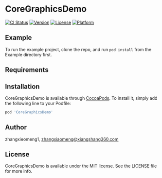 # CoreGraphicsDemo

[![CI Status](https://img.shields.io/travis/zhangxieomeng1/CoreGraphicsDemo.svg?style=flat)](https://travis-ci.org/zhangxieomeng1/CoreGraphicsDemo)
[![Version](https://img.shields.io/cocoapods/v/CoreGraphicsDemo.svg?style=flat)](https://cocoapods.org/pods/CoreGraphicsDemo)
[![License](https://img.shields.io/cocoapods/l/CoreGraphicsDemo.svg?style=flat)](https://cocoapods.org/pods/CoreGraphicsDemo)
[![Platform](https://img.shields.io/cocoapods/p/CoreGraphicsDemo.svg?style=flat)](https://cocoapods.org/pods/CoreGraphicsDemo)

## Example

To run the example project, clone the repo, and run `pod install` from the Example directory first.

## Requirements

## Installation

CoreGraphicsDemo is available through [CocoaPods](https://cocoapods.org). To install
it, simply add the following line to your Podfile:

```ruby
pod 'CoreGraphicsDemo'
```

## Author

zhangxieomeng1, zhangxiaomeng@xiangshang360.com

## License

CoreGraphicsDemo is available under the MIT license. See the LICENSE file for more info.
